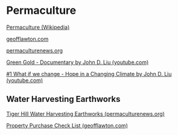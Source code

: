 # Permaculture

<a href="https://en.wikipedia.org/wiki/Permaculture" target="_blank">Permaculture (Wikipedia)</a>

<a href="http://www.geofflawton.com/" target="_blank">geofflawton.com</a>

<a href="http://permaculturenews.org" target="_blank">permaculturenews.org</a>

<a href="https://www.youtube.com/watch?v=YBLZmwlPa8A" target="_blank">Green Gold - Documentary by John D. Liu (youtube.com)</a>

<a href="https://www.youtube.com/watch?v=6iJKiFSQLn4" target="_blank">#1 What if we change - Hope in a Changing Climate by John D. Liu (youtube.com)</a>

## Water Harvesting Earthworks

<a href="http://permaculturenews.org/2014/10/17/tiger-hill-permaculture-phase-1-water-harvesting-earthworks/" target="_blank">Tiger Hill Water Harvesting Earthworks (permaculturenews.org)</a>

<a href="http://www.geofflawton.com/fe/33811-property-purchase-check-list" target="_blank">Property Purchase Check List (geofflawton.com)</a>

